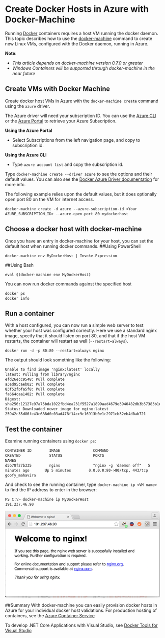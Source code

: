 <properties
   pageTitle="Create Docker hosts in Azure with Docker Machine | Azure"
   description="Describes use of Docker Machine to create docker hosts in Azure."
   services="azure-container-service"
   documentationCenter="na"
   authors="allclark"
   manager="douge"
   editor="" />
<tags
   ms.service="multiple"
   ms.date="06/08/2016"
   wacn.date="" />

# Create Docker Hosts in Azure with Docker-Machine

Running [Docker](https://www.docker.com/) containers requires a host VM running the docker daemon.
This topic describes how to use the [docker-machine](https://docs.docker.com/machine/) command
to create new Linux VMs, configured with the Docker daemon, running in Azure. 

**Note:** 
- *This article depends on docker-machine version 0.7.0 or greater*
- *Windows Containers will be supported through docker-machine in the near future*

## Create VMs with Docker Machine

Create docker host VMs in Azure with the `docker-machine create` command using the `azure` driver. 

The Azure driver will need your subscription ID. You can use the [Azure CLI](/documentation/articles/xplat-cli-install/)
or the [Azure Portal](https://portal.azure.com) to retrieve your Azure Subscription. 

**Using the Azure Portal**
- Select Subscriptions from the left navigation page, and copy to subscription id.

**Using the Azure CLI**
- Type `azure account list` and copy the subscription id.

Type `docker-machine create --driver azure` to see the options and their default values.
You can also see the [Docker Azure Driver documentation](https://docs.docker.com/machine/drivers/azure/) for more info. 

The following example relies upon the default values, but it does optionally open port 80 on the VM for internet access. 

    docker-machine create -d azure --azure-subscription-id <Your AZURE_SUBSCRIPTION_ID> --azure-open-port 80 mydockerhost
    

## Choose a docker host with docker-machine
Once you have an entry in docker-machine for your host, you can set the default host when running docker commands.
##Using PowerShell

    docker-machine env MyDockerHost | Invoke-Expression 

##Using Bash

    eval $(docker-machine env MyDockerHost)

You can now run docker commands against the specified host

    docker ps
    docker info

## Run a container

With a host configured, you can now run a simple web server to test whether your host was configured correctly.
Here we use a standard nginx image, specify that it should listen on port 80, and that if the host VM restarts, the container will restart as well (`--restart=always`). 

    docker run -d -p 80:80 --restart=always nginx

The output should look something like the following:

    Unable to find image 'nginx:latest' locally
    latest: Pulling from library/nginx
    efd26ecc9548: Pull complete
    a3ed95caeb02: Pull complete
    83f52fbfa5f8: Pull complete
    fa664caa1402: Pull complete
    Digest: sha256:12127e07a75bda1022fbd4ea231f5527a1899aad4679e3940482db3b57383b1d
    Status: Downloaded newer image for nginx:latest
    25942c35d86fe43c688d0c03ad478f14cc9c16913b0e1c2971cb32eb4d0ab721

## Test the container

Examine running containers using `docker ps`:

    CONTAINER ID        IMAGE               COMMAND                  CREATED             STATUS              PORTS                         NAMES
    d5b78f27b335        nginx               "nginx -g 'daemon off"   5 minutes ago       Up 5 minutes        0.0.0.0:80->80/tcp, 443/tcp   goofy_mahavira

And check to see the running container, type `docker-machine ip <VM name>` to find the IP address to enter in the browser:

    PS C:\> docker-machine ip MyDockerHost
    191.237.46.90

![Running ngnix container](./media/vs-azure-tools-docker-machine-azure-config/nginxsuccess.png)

##Summary
With docker-machine you can easily provision docker hosts in Azure for your individual docker host validations.
For production hosting of containers, see the [Azure Container Service](http://aka.ms/AzureContainerService)

To develop .NET Core Applications with Visual Studio, see [Docker Tools for Visual Studio](http://aka.ms/DockerToolsForVS)